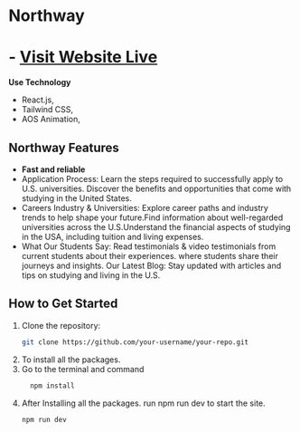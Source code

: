

# Northway

# - [Visit Website Live](https://github.com](https://bespoke-croissant-c4bba4.netlify.app/))

**Use Technology**
- React.js,
- Tailwind CSS,
- AOS Animation,

## Northway Features

- **Fast and reliable**
- Application Process: Learn the steps required to successfully apply to U.S. universities. Discover the benefits and opportunities that come with studying in the United States.
- Careers Industry & Universities:  Explore career paths and industry trends to help shape your future.Find information about well-regarded universities across the U.S.Understand the financial aspects of studying in the USA, including tuition and living expenses.
- What Our Students Say: Read testimonials & video testimonials from current students about their experiences. where students share their journeys and insights.
Our Latest Blog: Stay updated with articles and tips on studying and living in the U.S.

## How to Get Started

1. Clone the repository:
   ```bash
   git clone https://github.com/your-username/your-repo.git
2. To install all the packages.
3. Go to the terminal and command
   ```bash
     npm install
4. After Installing all the packages. run npm run dev to start the site.
   ```bash
   npm run dev







